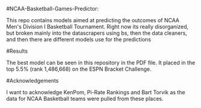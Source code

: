 #NCAA-Basketball-Games-Predictor:

This repo contains models aimed at predicting the outcomes of NCAA Men's Division I Basketball Tournament. Right now its really disorganized, but broken mainly into the datascrapers using bs, then the data cleaners, and then there are different models use for the predictions

#Results

The best model can be seen in this repository in the PDF file. It placed in the top 5.5% (rank 1,486,668) on the ESPN Bracket Challenge.

#Acknowledgements

I want to acknowledge KenPom, Pi-Rate Rankings and Bart Torvik as the data for NCAA Basketball teams were pulled from these places.
